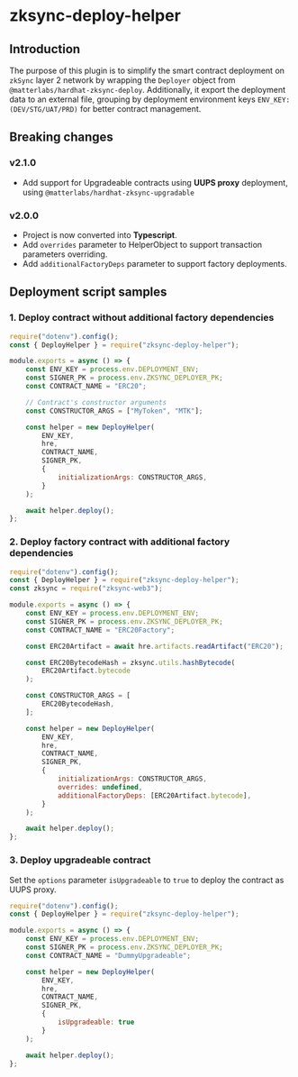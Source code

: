 # zksync-deploy-helper

## Introduction

The purpose of this plugin is to simplify the smart contract deployment on `zkSync` layer 2 network by wrapping the `Deployer` object from `@matterlabs/hardhat-zksync-deploy`. Additionally, it export the deployment data to an external file, grouping by deployment environment keys `ENV_KEY: (DEV/STG/UAT/PRD)` for better contract management.  

## Breaking changes

### v2.1.0

- Add support for Upgradeable contracts using **UUPS proxy** deployment, using `@matterlabs/hardhat-zksync-upgradable`

### v2.0.0

- Project is now converted into **Typescript**.
- Add `overrides` parameter to HelperObject to support transaction parameters overriding.
- Add `additionalFactoryDeps` parameter to support factory deployments.

## Deployment script samples

### 1. Deploy contract without additional factory dependencies

```Javascript
require("dotenv").config();
const { DeployHelper } = require("zksync-deploy-helper");

module.exports = async () => {
    const ENV_KEY = process.env.DEPLOYMENT_ENV;
    const SIGNER_PK = process.env.ZKSYNC_DEPLOYER_PK;
    const CONTRACT_NAME = "ERC20";

    // Contract's constructor arguments
    const CONSTRUCTOR_ARGS = ["MyToken", "MTK"];

    const helper = new DeployHelper(
        ENV_KEY,
        hre,
        CONTRACT_NAME,
        SIGNER_PK,
        {
            initializationArgs: CONSTRUCTOR_ARGS,
        }
    );

    await helper.deploy();
};
```

### 2. Deploy factory contract with additional factory dependencies

```Javascript
require("dotenv").config();
const { DeployHelper } = require("zksync-deploy-helper");
const zksync = require("zksync-web3");

module.exports = async () => {
    const ENV_KEY = process.env.DEPLOYMENT_ENV;
    const SIGNER_PK = process.env.ZKSYNC_DEPLOYER_PK;
    const CONTRACT_NAME = "ERC20Factory";

    const ERC20Artifact = await hre.artifacts.readArtifact("ERC20");

    const ERC20BytecodeHash = zksync.utils.hashBytecode(
        ERC20Artifact.bytecode
    );

    const CONSTRUCTOR_ARGS = [
        ERC20BytecodeHash,
    ];

    const helper = new DeployHelper(
        ENV_KEY,
        hre,
        CONTRACT_NAME,
        SIGNER_PK,
        {
            initializationArgs: CONSTRUCTOR_ARGS,
            overrides: undefined,
            additionalFactoryDeps: [ERC20Artifact.bytecode],
        }
    );

    await helper.deploy();
};
```

### 3. Deploy upgradeable contract

Set the `options` parameter `isUpgradeable` to `true` to deploy the contract as UUPS proxy.

```Javascript
require("dotenv").config();
const { DeployHelper } = require("zksync-deploy-helper");

module.exports = async () => {
    const ENV_KEY = process.env.DEPLOYMENT_ENV;
    const SIGNER_PK = process.env.ZKSYNC_DEPLOYER_PK;
    const CONTRACT_NAME = "DummyUpgradeable";

    const helper = new DeployHelper(
        ENV_KEY,
        hre,
        CONTRACT_NAME,
        SIGNER_PK,
        {
            isUpgradeable: true
        }
    );

    await helper.deploy();
};

```
